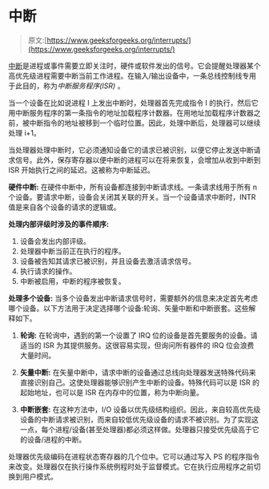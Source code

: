 # 中断

> 原文:[https://www.geeksforgeeks.org/interrupts/](https://www.geeksforgeeks.org/interrupts/)

[中断](https://www.geeksforgeeks.org/purpose-of-an-interrupt-in-computer-organization/)是进程或事件需要立即关注时，硬件或软件发出的信号。它会提醒处理器某个高优先级进程需要中断当前工作进程。在输入/输出设备中，一条总线控制线专用于此目的，称为*中断服务程序(ISR)* 。

当一个设备在比如说进程 I 上发出中断时，处理器首先完成指令 I 的执行，然后它用中断服务程序的第一条指令的地址加载程序计数器。在用地址加载程序计数器之前，被中断指令的地址被移到一个临时位置。因此，处理中断后，处理器可以继续处理 i+1。

当处理器处理中断时，它必须通知设备它的请求已被识别，以便它停止发送中断请求信号。此外，保存寄存器以便中断的进程可以在将来恢复，会增加从收到中断到 ISR 开始执行之间的延迟。这被称为中断延迟。

**硬件中断:**
在硬件中断中，所有设备都连接到中断请求线。一条请求线用于所有 n 个设备。要请求中断，设备会关闭其关联的开关。当一个设备请求中断时，INTR 值是来自各个设备的请求的逻辑或。

**处理内部评级时涉及的事件顺序:**

1.  设备会发出内部评级。
2.  处理器中断当前正在执行的程序。
3.  设备被告知其请求已被识别，并且设备去激活请求信号。
4.  执行请求的操作。
5.  中断被启用，中断的程序被恢复。

**处理多个设备:**
当多个设备发出中断请求信号时，需要额外的信息来决定首先考虑哪个设备。以下方法用于决定选择哪个设备:轮询、矢量中断和中断嵌套。这些解释如下。

1.  **轮询:**
    在轮询中，遇到的第一个设置了 IRQ 位的设备是首先要服务的设备。请适当的 ISR 为其提供服务。这很容易实现，但询问所有器件的 IRQ 位会浪费大量时间。

2.  **矢量中断:**
    在矢量中断中，请求中断的设备通过总线向处理器发送特殊代码来直接识别自己。这使处理器能够识别产生中断的设备。特殊代码可以是 ISR 的起始地址，也可以是 ISR 在内存中的位置，称为中断向量。

3.  **中断嵌套:**
    在这种方法中，I/O 设备以优先级结构组织。因此，来自较高优先级设备的中断请求被识别，而来自较低优先级设备的请求不被识别。为了实现这一点，每个进程/设备(甚至处理器)都必须这样做。处理器只接受优先级高于它的设备/进程的中断。

处理器优先级编码在进程状态寄存器的几个位中。它可以通过写入 PS 的程序指令来改变。处理器仅在执行操作系统例程时处于监督模式。它在执行应用程序之前切换到用户模式。